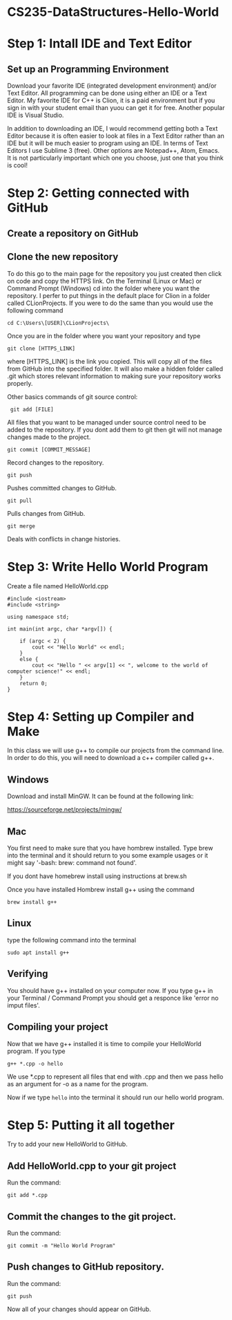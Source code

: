 # CS235-DataStructures-Hello-World

# Step 1: Intall IDE and Text Editor

## Set up an Programming Environment

Download your favorite IDE (integrated development environment) and/or Text Editor.  All programming can be done using either an IDE or a Text Editor.  My favorite IDE for C++ is Clion, it is a paid environment but if you sign in with your student email than yuou can get it for free.  Another popular IDE is Visual Studio.  

In addition to downloading an IDE, I would recommend getting both a Text Editor because it is often easier to look at files in a Text Editor rather than an IDE but it will be much easier to program using an IDE.  In terms of Text Editors I use Sublime 3 (free).  Other options are Notepad++, Atom, Emacs.  It is not particularly important which one you choose, just one that you think is cool!


# Step 2: Getting connected with GitHub

## Create a repository on GitHub

## Clone the new repository

To do this go to the main page for the repository you just created then click on code and copy the HTTPS link.  On the Terminal (Linux or Mac) or Command Prompt (Windows) cd into the folder where you want the repository.   I perfer to put things in the default place for Clion in a folder called CLionProjects.  If you were to do the same than you would use the following command

```` cd C:\Users\[USER]\CLionProjects\ ````


Once you are in the folder where you want your repository and type 

```` git clone [HTTPS_LINK] ````

where [HTTPS_LINK] is the link you copied.  This will copy all of the files from GitHub into the specified folder.  It will also make a hidden folder called .git which stores relevant information to making sure your repository works properly.


Other basics commands of git source control:

```` git add [FILE]````

All files that you want to be managed under source control need to be added to the repository.  If you dont add them to git then git will not manage changes made to the project.  

```` git commit [COMMIT_MESSAGE] ````

Record changes to the repository.

```` git push ````

Pushes committed changes to GitHub.

```` git pull ````

Pulls changes from GitHub.

```` git merge ````

Deals with conflicts in change histories.

# Step 3: Write Hello World Program

Create a file named HelloWorld.cpp

```` 
#include <iostream>
#include <string>

using namespace std;

int main(int argc, char *argv[]) {

    if (argc < 2) {
        cout << "Hello World" << endl;
    }
    else {
        cout << "Hello " << argv[1] << ", welcome to the world of computer science!" << endl;
    }
    return 0;
}
````

# Step 4: Setting up Compiler and Make

In this class we will use g++ to compile our projects from the command line.  In order to do this, you will need to download a c++ compiler called g++.

## Windows

Download and install MinGW.  It can be found at the following link:

https://sourceforge.net/projects/mingw/

## Mac

You first need to make sure that you have hombrew installed.  Type brew into the terminal and it should return to you some example usages or it might say '-bash: brew: command not found'.  

If you dont have homebrew install using instructions at brew.sh

Once you have installed Hombrew install g++ using the command

```` brew install g++ ````


## Linux

type the following command into the terminal 

```` sudo apt install g++ ````

## Verifying

You should have g++ installed on your computer now.  If you type g++ in your Terminal / Command Prompt you should get a responce like 'error no imput files'.

## Compiling your project

Now that we have g++ installed it is time to compile your HelloWorld program.  If you type 

```` g++ *.cpp -o hello ````

We use \*.cpp to represent all files that end with .cpp and then we pass hello as an argument for -o as a name for the program.

Now if we type  ```` hello ```` into the terminal it should run our hello world program.

# Step 5: Putting it all together

Try to add your new HelloWorld to GitHub.

## Add HelloWorld.cpp to your git project

Run the command:

```` git add *.cpp ````

## Commit the changes to the git project.

Run the command:

```` git commit -m "Hello World Program" ````

## Push changes to GitHub repository.

Run the command:

```` git push ````

Now all of your changes should appear on GitHub.


